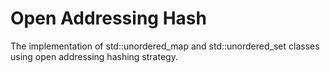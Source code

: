 # Open Addressing Hash
The implementation of std::unordered_map and std::unordered_set classes using open addressing hashing strategy. 
